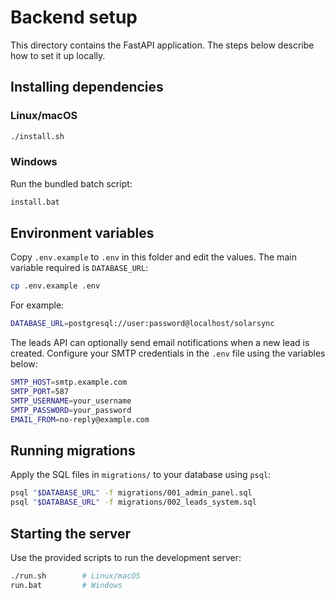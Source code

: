 # Backend setup

This directory contains the FastAPI application. The steps below describe how to
set it up locally.

## Installing dependencies

### Linux/macOS

```bash
./install.sh
```

### Windows

Run the bundled batch script:

```cmd
install.bat
```

## Environment variables

Copy `.env.example` to `.env` in this folder and edit the values. The main
variable required is `DATABASE_URL`:

```bash
cp .env.example .env
```

For example:

```bash
DATABASE_URL=postgresql://user:password@localhost/solarsync
```

The leads API can optionally send email notifications when a new lead is
created. Configure your SMTP credentials in the `.env` file using the
variables below:

```bash
SMTP_HOST=smtp.example.com
SMTP_PORT=587
SMTP_USERNAME=your_username
SMTP_PASSWORD=your_password
EMAIL_FROM=no-reply@example.com
```

## Running migrations

Apply the SQL files in `migrations/` to your database using `psql`:

```bash
psql "$DATABASE_URL" -f migrations/001_admin_panel.sql
psql "$DATABASE_URL" -f migrations/002_leads_system.sql
```

## Starting the server

Use the provided scripts to run the development server:

```bash
./run.sh        # Linux/macOS
run.bat         # Windows
```

